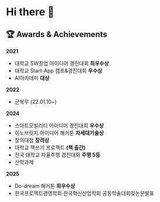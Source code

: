 # Hi there 👋

## 🏆 Awards & Achievements

**2021**
- 대학교 SW창업 아이디어 경진대회 **최우수상**
- 대학교 Start-App 캠프&경진대회 **우수상**
- AI아카데미 **대상**

**2022**
- 군복무 (22.01.10~)

**2024**
- 스마트모빌리티 아이디어 경진대회 **우수상**
- 이노브릿지 아이디어 해커톤 **차세대기술상**
- 창의대첩 **장려상**
- 대학교 책쓰기 프로젝트 **(책 출간)**
- 전국 대학교 자율주행 경진대회 **주행 5등**
- 산학과제

**2025**
- Do-dream 해커톤 **최우수상**
- 한국프로젝트경영학회·한국혁신산업학회 공동학술대회및논문발표
